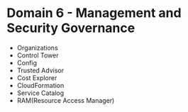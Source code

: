 # Domain 6 - Management and Security Governance
- Organizations
- Control Tower
- Config
- Trusted Advisor
- Cost Explorer
- CloudFormation
- Service Catalog
- RAM(Resource Access Manager)
